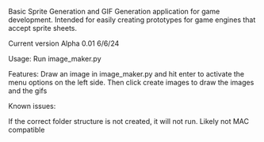 Basic Sprite Generation and GIF Generation application for game development. Intended for easily creating prototypes for game engines that accept sprite sheets. 

Current version Alpha 0.01 6/6/24

Usage: 
Run image_maker.py


Features: 
Draw an image in image_maker.py and hit enter to activate the menu options on the left side. Then click create images to draw the images and the gifs

Known issues:

If the correct folder structure is not created, it will not run.
Likely not MAC compatible

